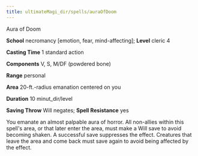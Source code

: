 ```yaml
---
title: ultimateMagi_dir/spells/auraOfDoom
---
```

Aura of Doom

**School** necromancy [emotion, fear, mind-affecting]; **Level** cleric 4

**Casting Time** 1 standard action

**Components** V, S, M/DF (powdered bone)

**Range** personal

**Area** 20-ft.-radius emanation centered on you

**Duration** 10 minut_dir/level

**Saving Throw** Will negates; **Spell Resistance** yes

You emanate an almost palpable aura of horror. All non-allies within this spell's area, or that later enter the area, must make a Will save to avoid becoming shaken. A successful save suppresses the effect. Creatures that leave the area and come back must save again to avoid being affected by the effect.

